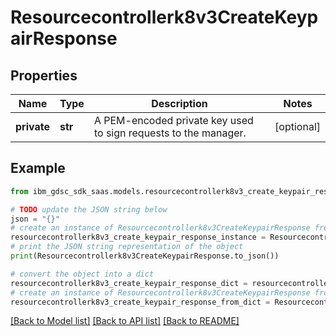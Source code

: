 # Resourcecontrollerk8v3CreateKeypairResponse


## Properties

Name | Type | Description | Notes
------------ | ------------- | ------------- | -------------
**private** | **str** | A PEM-encoded private key used to sign requests to the manager. | [optional] 

## Example

```python
from ibm_gdsc_sdk_saas.models.resourcecontrollerk8v3_create_keypair_response import Resourcecontrollerk8v3CreateKeypairResponse

# TODO update the JSON string below
json = "{}"
# create an instance of Resourcecontrollerk8v3CreateKeypairResponse from a JSON string
resourcecontrollerk8v3_create_keypair_response_instance = Resourcecontrollerk8v3CreateKeypairResponse.from_json(json)
# print the JSON string representation of the object
print(Resourcecontrollerk8v3CreateKeypairResponse.to_json())

# convert the object into a dict
resourcecontrollerk8v3_create_keypair_response_dict = resourcecontrollerk8v3_create_keypair_response_instance.to_dict()
# create an instance of Resourcecontrollerk8v3CreateKeypairResponse from a dict
resourcecontrollerk8v3_create_keypair_response_from_dict = Resourcecontrollerk8v3CreateKeypairResponse.from_dict(resourcecontrollerk8v3_create_keypair_response_dict)
```
[[Back to Model list]](../README.md#documentation-for-models) [[Back to API list]](../README.md#documentation-for-api-endpoints) [[Back to README]](../README.md)


